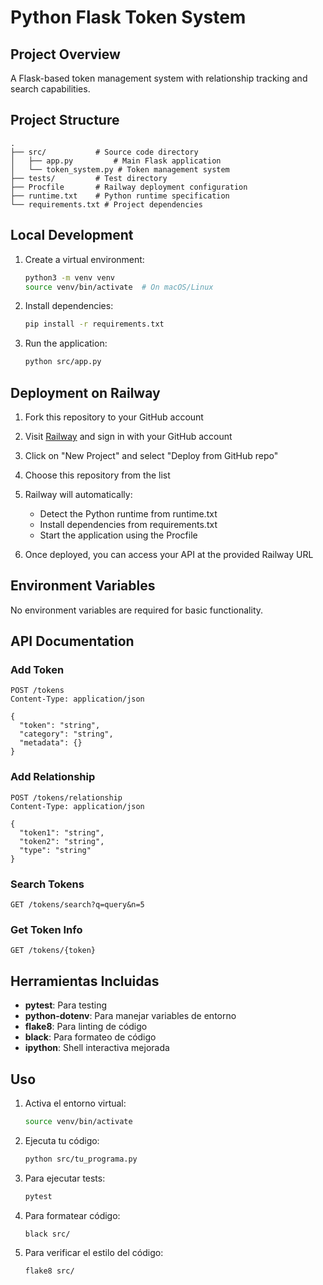 # Python Flask Token System

## Project Overview
A Flask-based token management system with relationship tracking and search capabilities.

## Project Structure
```
.
├── src/           # Source code directory
│   ├── app.py         # Main Flask application
│   └── token_system.py # Token management system
├── tests/         # Test directory
├── Procfile       # Railway deployment configuration
├── runtime.txt    # Python runtime specification
└── requirements.txt # Project dependencies
```

## Local Development
1. Create a virtual environment:
   ```bash
   python3 -m venv venv
   source venv/bin/activate  # On macOS/Linux
   ```

2. Install dependencies:
   ```bash
   pip install -r requirements.txt
   ```

3. Run the application:
   ```bash
   python src/app.py
   ```

## Deployment on Railway

1. Fork this repository to your GitHub account

2. Visit [Railway](https://railway.app/) and sign in with your GitHub account

3. Click on "New Project" and select "Deploy from GitHub repo"

4. Choose this repository from the list

5. Railway will automatically:
   - Detect the Python runtime from runtime.txt
   - Install dependencies from requirements.txt
   - Start the application using the Procfile

6. Once deployed, you can access your API at the provided Railway URL

## Environment Variables
No environment variables are required for basic functionality.

## API Documentation

### Add Token
```http
POST /tokens
Content-Type: application/json

{
  "token": "string",
  "category": "string",
  "metadata": {}
}
```

### Add Relationship
```http
POST /tokens/relationship
Content-Type: application/json

{
  "token1": "string",
  "token2": "string",
  "type": "string"
}
```

### Search Tokens
```http
GET /tokens/search?q=query&n=5
```

### Get Token Info
```http
GET /tokens/{token}
```

## Herramientas Incluidas

- **pytest**: Para testing
- **python-dotenv**: Para manejar variables de entorno
- **flake8**: Para linting de código
- **black**: Para formateo de código
- **ipython**: Shell interactiva mejorada

## Uso

1. Activa el entorno virtual:
   ```bash
   source venv/bin/activate
   ```

2. Ejecuta tu código:
   ```bash
   python src/tu_programa.py
   ```

3. Para ejecutar tests:
   ```bash
   pytest
   ```

4. Para formatear código:
   ```bash
   black src/
   ```

5. Para verificar el estilo del código:
   ```bash
   flake8 src/
   ```